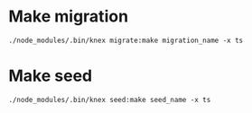 # Make migration
`./node_modules/.bin/knex migrate:make migration_name -x ts`

# Make seed
`./node_modules/.bin/knex seed:make seed_name -x ts`